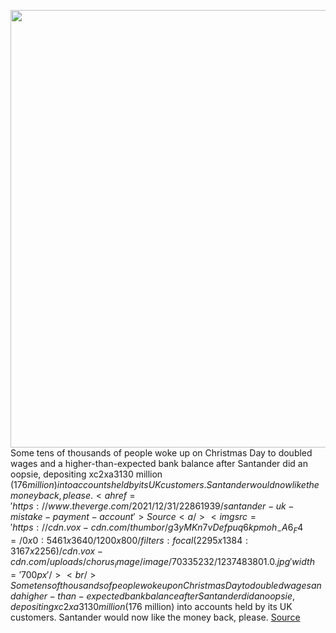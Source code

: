 <img src='https://cdn.vox-cdn.com/thumbor/g3yMKn7vDefpuq6kpmoh_-A6_F4=/0x0:5461x3640/1200x800/filters:focal(2295x1384:3167x2256)/cdn.vox-cdn.com/uploads/chorus_image/image/70335232/1237483801.0.jpg' width='700px' /><br/>
Some tens of thousands of people woke up on Christmas Day to doubled wages and a higher-than-expected bank balance after Santander did an oopsie, depositing xc2xa3130 million ($176 million) into accounts held by its UK customers. Santander would now like the money back, please.
<a href='https://www.theverge.com/2021/12/31/22861939/santander-uk-mistake-payment-account'> Source <a/><img src='https://cdn.vox-cdn.com/thumbor/g3yMKn7vDefpuq6kpmoh_-A6_F4=/0x0:5461x3640/1200x800/filters:focal(2295x1384:3167x2256)/cdn.vox-cdn.com/uploads/chorus_image/image/70335232/1237483801.0.jpg' width='700px' /><br/>
Some tens of thousands of people woke up on Christmas Day to doubled wages and a higher-than-expected bank balance after Santander did an oopsie, depositing xc2xa3130 million ($176 million) into accounts held by its UK customers. Santander would now like the money back, please.
<a href='https://www.theverge.com/2021/12/31/22861939/santander-uk-mistake-payment-account'> Source <a/>